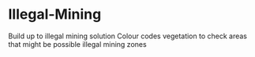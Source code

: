 # Illegal-Mining
Build up to illegal mining solution
Colour codes vegetation to check areas that might be possible illegal mining zones
